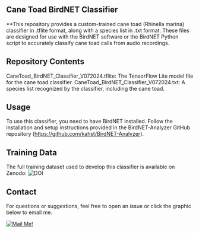 ## Cane Toad BirdNET Classifier

**This repository provides a custom-trained cane toad (Rhinella marina) classifier in .tflite format, along with a species list in .txt format. These files are designed for use with the BirdNET software or the BirdNET Python script to accurately classify cane toad calls from audio recordings.

## Repository Contents
CaneToad_BirdNET_Classifier_V072024.tflite: The TensorFlow Lite model file for the cane toad classifier.
CaneToad_BirdNET_Classifier_V072024.txt: A species list recognized by the classifier, including the cane toad.

## Usage
To use this classifier, you need to have BirdNET installed. Follow the installation and setup instructions provided in the BirdNET-Analyzer GitHub repository (https://github.com/kahst/BirdNET-Analyzer).

## Training Data
The full training dataset used to develop this classifier is available on Zenodo:
![DOI](https://zenodo.org/badge/DOI/10.5281/zenodo.13826911.svg)

## Contact
For questions or suggestions, feel free to open an issue or click the graphic below to email me.

<a href="mailto:franco.leung@my.jcu.edu.au">
    <img src="https://via.placeholder.com/100x30.png?text=Mail+Me!" alt="Mail Me!" style="border: none;" />
</a>


